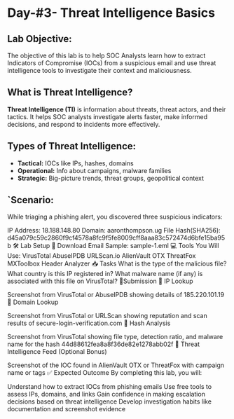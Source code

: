 # Day-#3- Threat Intelligence Basics
## Lab Objective:
The objective of this lab is to help SOC Analysts learn how to extract Indicators of Compromise (IOCs) from a suspicious email and use threat intelligence tools to investigate their context and maliciousness.

## What is Threat Intelligence?
**Threat Intelligence (TI)** is information about threats, threat actors, and their tactics. It helps SOC analysts investigate alerts faster, make informed decisions, and respond to incidents more effectively.

## Types of Threat Intelligence:

- **Tactical:** IOCs like IPs, hashes, domains
- **Operational:** Info about campaigns, malware families
- **Strategic:** Big-picture trends, threat groups, geopolitical context

## `Scenario:
While triaging a phishing alert, you discovered three suspicious indicators:

IP Address: 18.188.148.80
Domain: aaronthompson.ug
File Hash(SHA256): d45a079c59c2860f9cf4578a8fc9f5fe8009cff8aaa83c572474d6bfe15ba95b
🛠️ Lab Setup
📩 Download Email Sample: sample-1.eml
💻 Tools You Will Use:
VirusTotal
AbuseIPDB
URLScan.io
AlienVault OTX
ThreatFox
MXToolbox Header Analyzer
📥 Tasks
What is the type of the malicious file?
What country is this IP registered in?
What malware name (if any) is associated with this file on VirusTotal?
📸Submission
🔹 IP Lookup

Screenshot from VirusTotal or AbuseIPDB showing details of 185.220.101.19
🔹 Domain Lookup

Screenshot from VirusTotal or URLScan showing reputation and scan results of secure-login-verification.com
🔹 Hash Analysis

Screenshot from VirusTotal showing file type, detection ratio, and malware name for the hash 44d88612fea8a8f36de82e1278abb02f
🔹 Threat Intelligence Feed (Optional Bonus)

Screenshot of the IOC found in AlienVault OTX or ThreatFox with campaign name or tags
✅ Expected Outcome
By completing this lab, you will:

Understand how to extract IOCs from phishing emails
Use free tools to assess IPs, domains, and links
Gain confidence in making escalation decisions based on threat intelligence
Develop investigation habits like documentation and screenshot evidence
